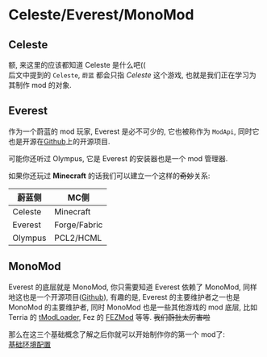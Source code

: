 # Celeste/Everest/MonoMod

## Celeste

额, 来这里的应该都知道 Celeste 是什么吧((  
后文中提到的 `Celeste`, `蔚蓝` 都会只指 *Celeste* 这个游戏, 也就是我们正在学习为其制作 mod 的对象.

## Everest

作为一个蔚蓝的 mod 玩家, Everest 是必不可少的, 它也被称作为 `ModApi`, 同时它也是开源在[Github](https://github.com/EverestAPI/Everest)上的开源项目.

可能你还听过 Olympus, 它是 Everest 的安装器也是一个 mod 管理器.

如果你还玩过 **Minecraft** 的话我们可以建立一个这样的<del>奇妙</del>关系:

|蔚蓝侧|MC侧|
|-|-|
|Celeste|Minecraft|
|Everest|Forge/Fabric|
|Olympus|PCL2/HCML|

## MonoMod

Everest 的底层就是 MonoMod, 你只需要知道 Everest 依赖了 MonoMod, 同样地这也是一个开源项目([Github](https://github.com/MonoMod/MonoMod)), 有趣的是, Everest 的主要维护者之一也是 MonoMod 的主要维护者, 同时 MonoMod 也是一些其他游戏的 mod 底层, 比如 Terria 的 [tModLoader](https://github.com/blushiemagic/tModLoader), Fez 的 [FEZMod](https://github.com/0x0ade/FEZMod-Legacy) 等等. <del>我们蔚批太厉害啦</del>

那么在这三个基础概念了解之后你就可以开始制作你的第一个 mod了:  
[基础环境配置](./BasicEnv.md)